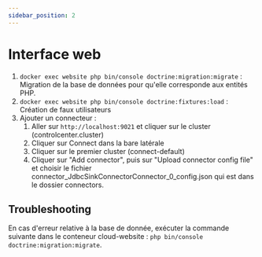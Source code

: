 ```yaml
---
sidebar_position: 2
---
```


# Interface web

1. `docker exec website php bin/console doctrine:migration:migrate` : Migration de la base de données pour qu'elle corresponde aux entités PHP.
2. `docker exec website php bin/console doctrine:fixtures:load` : Création de faux utilisateurs
3. Ajouter un connecteur :
    1. Aller sur `http://localhost:9021` et cliquer sur le cluster (controlcenter.cluster)
    2. Cliquer sur Connect dans la bare latérale
    3. Cliquer sur le premier cluster (connect-default)
    4. Cliquer sur "Add connector", puis sur "Upload connector config file" et choisir le fichier connector_JdbcSinkConnectorConnector_0_config.json qui est dans le dossier connectors.

## Troubleshooting
En cas d'erreur relative à la base de donnée, exécuter la commande suivante dans le conteneur cloud-website : `php bin/console doctrine:migration:migrate`.